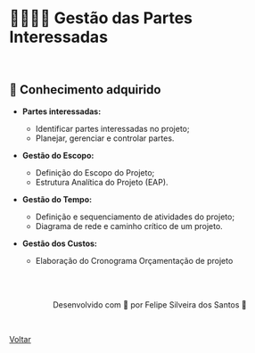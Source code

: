 <h1>👨‍👩‍👧‍👦 Gestão das Partes Interessadas </h1>

<br>

<h2> 🧠 Conhecimento adquirido </h2>

- **Partes interessadas:**
  
  - Identificar partes interessadas no projeto;
  - Planejar, gerenciar e controlar partes.
  
- **Gestão do Escopo:**

  - Definição do Escopo do Projeto;
  - Estrutura Analítica do Projeto (EAP).

- **Gestão do Tempo:**

  - Definição e sequenciamento de atividades do projeto;
  - Diagrama de rede e caminho crítico de um projeto.

- **Gestão dos Custos:**

  - Elaboração do Cronograma Orçamentação de projeto

  


<br><br>

<p align="center"> Desenvolvido com 💜 por Felipe Silveira dos Santos 👋 <p>


<br>

<a href="./README.md">Voltar</a>
